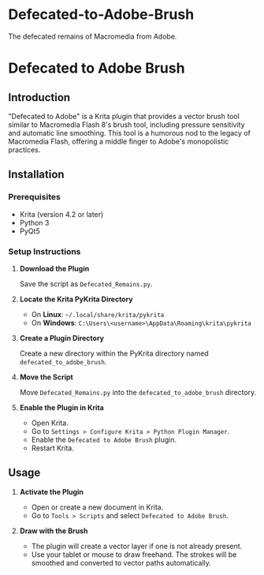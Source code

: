 # Defecated-to-Adobe-Brush
The defecated remains of Macromedia from Adobe. 
# Defecated to Adobe Brush

## Introduction

"Defecated to Adobe" is a Krita plugin that provides a vector brush tool similar to Macromedia Flash 8's brush tool, including pressure sensitivity and automatic line smoothing. This tool is a humorous nod to the legacy of Macromedia Flash, offering a middle finger to Adobe's monopolistic practices.

## Installation

### Prerequisites

- Krita (version 4.2 or later)
- Python 3
- PyQt5

### Setup Instructions

1. **Download the Plugin**

   Save the script as `Defecated_Remains.py`.

2. **Locate the Krita PyKrita Directory**

   - On **Linux**: `~/.local/share/krita/pykrita`
   - On **Windows**: `C:\Users\<username>\AppData\Roaming\krita\pykrita`

3. **Create a Plugin Directory**

   Create a new directory within the PyKrita directory named `defecated_to_adobe_brush`.

4. **Move the Script**

   Move `Defecated_Remains.py` into the `defecated_to_adobe_brush` directory.

5. **Enable the Plugin in Krita**

   - Open Krita.
   - Go to `Settings > Configure Krita > Python Plugin Manager`.
   - Enable the `Defecated to Adobe Brush` plugin.
   - Restart Krita.

## Usage

1. **Activate the Plugin**

   - Open or create a new document in Krita.
   - Go to `Tools > Scripts` and select `Defecated to Adobe Brush`.

2. **Draw with the Brush**

   - The plugin will create a vector layer if one is not already present.
   - Use your tablet or mouse to draw freehand. The strokes will be smoothed and converted to vector paths automatically.
